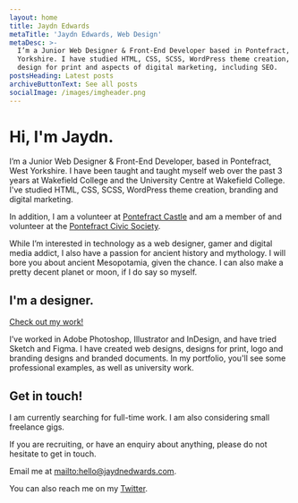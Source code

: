 ```yaml
---
layout: home
title: Jaydn Edwards
metaTitle: 'Jaydn Edwards, Web Design'
metaDesc: >-
  I’m a Junior Web Designer & Front-End Developer based in Pontefract, West
  Yorkshire. I have studied HTML, CSS, SCSS, WordPress theme creation, some
  design for print and aspects of digital marketing, including SEO.
postsHeading: Latest posts
archiveButtonText: See all posts
socialImage: /images/imgheader.png
---
```

# Hi, I'm Jaydn.

I’m a Junior Web Designer & Front-End Developer, based in Pontefract, West Yorkshire. I have been taught and taught myself web over the past 3 years at Wakefield College and the University Centre at Wakefield College. I've studied HTML, CSS, SCSS, WordPress theme creation, branding and digital marketing.

In addition, I am a volunteer at [Pontefract Castle](https://www.pontefractcastle.co.uk/) and am a member of and volunteer at the [Pontefract Civic Society](https://www.pontefractcivicsociety.org.uk/).

While I’m interested in technology as a web designer, gamer and digital media addict, I also have a passion for ancient history and mythology. I will bore you about ancient Mesopotamia, given the chance. I can also make a pretty decent planet or moon, if I do say so myself.

## I'm a designer.

[Check out my work!](work)

I’ve worked in Adobe Photoshop, Illustrator and InDesign, and have tried Sketch and Figma. I have created web designs, designs for print, logo and branding designs and branded documents. In my portfolio, you'll see some professional examples, as well as university work.

## Get in touch!

I am currently searching for full-time work. I am also considering small freelance gigs.

If you are recruiting, or have an enquiry about anything, please do not hesitate to get in touch. 

Email me at <mailto:hello@jaydnedwards.com>.

You can also reach me on my [Twitter](https://twitter.com/Jaydn_Edwards).
